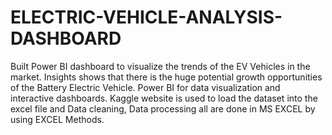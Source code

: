 # ELECTRIC-VEHICLE-ANALYSIS-DASHBOARD

Built 
Power BI dashboard to visualize the trends of the EV Vehicles in the market. Insights shows that there is the huge potential growth opportunities of the Battery Electric Vehicle. Power BI for data visualization and interactive dashboards. Kaggle website is used to load the dataset into the excel file and Data cleaning, Data processing all are done in MS EXCEL by using EXCEL Methods.
